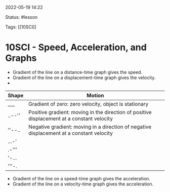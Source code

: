 2022-05-19 14:22

Status: #lesson 

Tags: [[10SCI]]

# 10SCI - Speed, Acceleration, and Graphs
- Gradient of the line on a distance-time graph gives the speed.
- Gradient of the line on a displacement-time graph gives the velocity.
- 
Shape | Motion
--- | ---
___ | Gradient of zero: zero velocity, object is stationary
..--'' | Positive gradient: moving in the direction of positive displacement at a constant velocity
''--.. | Negative gradient: moving in a direction of negative displacement at a constant velocity
...-' | 
.-''' |
'-... |
'''-. |
- Gradient of the line on a speed-time graph gives the acceleration.
- Gradient of the line on a velocity-time graph gives the acceleration.